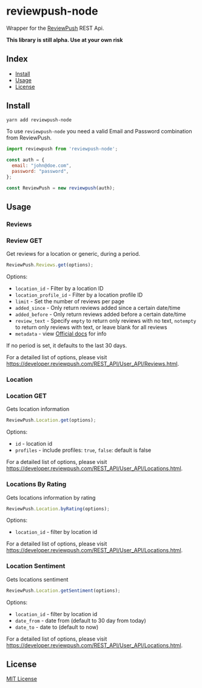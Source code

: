 # reviewpush-node

Wrapper for the [ReviewPush](https://www.reviewpush.com/) REST Api.

**This library is still alpha. Use at your own risk**

## Index

- [Install](#install)
- [Usage](#usage)
- [License](#license)

## Install

```bash
yarn add reviewpush-node
```

To use `reviewpush-node` you need a valid Email and Password combination from ReviewPush.

```js
import reviewpush from 'reviewpush-node';

const auth = {
  email: "john@doe.com",
  password: "password",
};

const ReviewPush = new reviewpush(auth);
```

## Usage

### Reviews

### Review GET

Get reviews for a location or generic, during a period.

```js
ReviewPush.Reviews.get(options);
```

Options:

- `location_id` - Filter by a location ID
- `location_profile_id` - Filter by a location profile ID
- `limit` - Set the number of reviews per page
- `added_since` - Only return reviews added since a certain date/time
- `added_before` - Only return reviews added before a certain date/time
- `review_text` - Specify `empty` to return only reviews with no text, `notempty` to return only reviews with text, or leave blank for all reviews
- `metadata` - view [Official docs](https://developer.reviewpush.com/REST_API/User_API/Reviews.html) for info

If no period is set, it defaults to the last 30 days.

For a detailed list of options, please visit <https://developer.reviewpush.com/REST_API/User_API/Reviews.html>.

### Location

### Location GET

Gets location information

```js
ReviewPush.Location.get(options);
```

Options:

- `id` - location id
- `profiles` - include profiles: `true`, `false`: default is false

For a detailed list of options, please visit <https://developer.reviewpush.com/REST_API/User_API/Locations.html>.

### Locations By Rating

Gets locations information by rating

```js
ReviewPush.Location.byRating(options);
```

Options:

- `location_id` - filter by location id

For a detailed list of options, please visit <https://developer.reviewpush.com/REST_API/User_API/Locations.html>.

### Location Sentiment

Gets locations sentiment

```js
ReviewPush.Location.getSentiment(options);
```

Options:

- `location_id` - filter by location id
- `date_from` - date from (default to 30 day from today)
- `date_to` - date to (default to now)

For a detailed list of options, please visit <https://developer.reviewpush.com/REST_API/User_API/Locations.html>.

## License

[MIT License][license-url]

[license-url]: LICENSE
